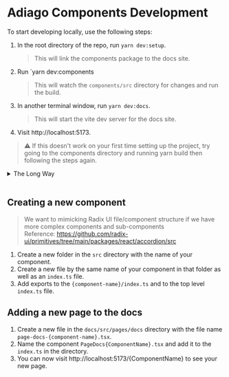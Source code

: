 # Adiago Components Development

To start developing locally, use the following steps:

1. In the root directory of the repo, run `yarn dev:setup`.
   > This will link the components package to the docs site.
1. Run `yarn dev:components
   > This will watch the `components/src` directory for changes and run the build.
1. In another terminal window, run `yarn dev:docs`.
   > This will start the vite dev server for the docs site.
1. Visit http://localhost:5173.

> ⚠️ If this doesn't work on your first time setting up the project, try going to the components directory and running yarn build then following the steps again.

<details>
  <summary>The Long Way</summary>
  1. In the `components` directory, run `yarn watch`.<br/>
      <code>This will watch the `src` directory for changes and run the build</code><br/>
  1. In another terminal window, run `yarn link`.<br/>
  1. Then change to the `docs` directory, and run `yarn link @adiago/components`.<br/>
  1. Now run `yarn dev` to start the docs dev server.<br/>
  1. Visit http://localhost:5173.<br/>
</details>
<br/>

## Creating a new component

> We want to mimicking Radix UI file/component structure if we have more complex components and sub-components  
> Reference: https://github.com/radix-ui/primitives/tree/main/packages/react/accordion/src

1. Create a new folder in the `src` directory with the name of your component.
1. Create a new file by the same name of your component in that folder as well as an `index.ts` file.
1. Add exports to the `{component-name}/index.ts` and to the top level `index.ts` file.

## Adding a new page to the docs

1. Create a new file in the `docs/src/pages/docs` directory with the file name `page-docs-{component-name}.tsx`.
1. Name the component `PageDocs{ComponentName}.tsx` and add it to the `index.ts` in the directory.
1. You can now visit http://localhost:5173/{ComponentName} to see your new page.

